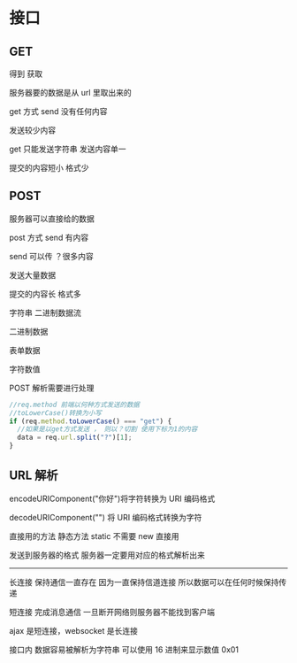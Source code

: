 # 接口

## GET

得到 获取

服务器要的数据是从 url 里取出来的

get 方式 send 没有任何内容

发送较少内容

get 只能发送字符串 发送内容单一

提交的内容短小 格式少

## POST

服务器可以直接给的数据

post 方式 send 有内容

send 可以传 ？很多内容

发送大量数据

提交的内容长 格式多

字符串 二进制数据流

二进制数据

表单数据

字符数值

POST 解析需要进行处理

```js
//req.method 前端以何种方式发送的数据
//toLowerCase()转换为小写
if (req.method.toLowerCase() === "get") {
  //如果是以get方式发送 ， 则以？切割 使用下标为1的内容
  data = req.url.split("?")[1];
}
```

## URL 解析

encodeURIComponent("你好")将字符转换为 URI 编码格式

decodeURIComponent("") 将 URI 编码格式转换为字符

直接用的方法 静态方法 static 不需要 new 直接用

发送到服务器的格式 服务器一定要用对应的格式解析出来

---

长连接 保持通信一直存在 因为一直保持信道连接 所以数据可以在任何时候保持传递

短连接 完成消息通信 一旦断开网络则服务器不能找到客户端

ajax 是短连接，websocket 是长连接

接口内 数据容易被解析为字符串 可以使用 16 进制来显示数值 0x01

